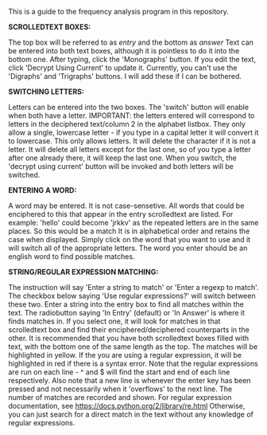 This is a guide to the frequency analysis program in this repository.

**SCROLLEDTEXT BOXES:**

The top box will be referred to as *entry* and the bottom as *answer*
Text can be entered into both text boxes, although it is pointless to do it into the bottom one.
After typing, click the 'Monographs' button. If you edit the text, click 'Decrypt Using Current' to update it.
Currently, you can't use the 'Digraphs' and 'Trigraphs' buttons. I will add these if I can be bothered.

**SWITCHING LETTERS:**

Letters can be entered into the two boxes. The 'switch' button will enable when both have a letter.
IMPORTANT: the letters entered will correspond to letters in the deciphered text/column 2 in the alphabet listbox.
They only allow a single, lowercase letter - if you type in a capital letter it will convert it to lowercase.
This only allows letters. It will delete the character if it is not a letter.
It will delete all letters except for the last one, so of you type a letter after one already there, it will keep the last one.
When you switch, the 'decrypt using current' button will be invoked and both letters will be switched.

**ENTERING A WORD:**

A word may be entered. It is not case-sensetive.
All words that could be enciphered to this that appear in the entry scrolledtext are listed.
For example: 'hello' could become 'jrkkv' as the repeated letters are in the same places.
So this would be a match
It is in alphabetical order and retains the case when displayed.
Simply click on the word that you want to use and it will switch all of the appropriate letters.
The word you enter should be an english word to find possible matches.

**STRING/REGULAR EXPRESSION MATCHING:**

The instruction will say 'Enter a string to match' or 'Enter a regexp to match'.
The checkbox below saying 'Use regular expressions?' will switch between these two.
Enter a string into the entry box to find all matches within the text.
The radiobutton saying 'In Entry' (default) or 'In Answer' is where it finds matches in.
If you select one, it will look for matches in that scrolledtext box and find their enciphered/deciphered counterparts in the other.
It is recommended that you have both scrolledtext boxes filled with text, with the bottom one of the same length as the top.
The matches will be highlighted in yellow.
If the you are using a regular expression, it will be highlighted in red if there is a syntax error.
Note that the regular expressions are run on each line - ^ and $ will find the start and end of each line respectively.
Also note that a new line is whenever the enter key has been pressed and not necessarily when it 'overflows' to the next line.
The number of matches are recorded and shown.
For regular expression documentation, see https://docs.python.org/2/library/re.html
Otherwise, you can just search for a direct match in the text without any knowledge of regular expressions.
